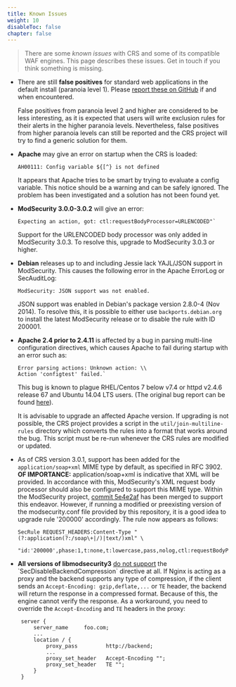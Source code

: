 ```yaml
---
title: Known Issues
weight: 10
disableToc: false
chapter: false
---
```


> There are some *known issues* with CRS and some of its compatible WAF engines. This page describes these issues. Get in touch if you think something is missing.

- There are still **false positives** for standard web applications in the default install (paranoia level 1). Please [report these on GitHub](https://github.com/coreruleset/coreruleset/issues/new/choose) if and when encountered.

  False positives from paranoia level 2 and higher are considered to be less interesting, as it is expected that users will write exclusion rules for their alerts in the higher paranoia levels. Nevertheless, false positives from higher paranoia levels can still be reported and the CRS project will try to find a generic solution for them.

- **Apache** may give an error on startup when the CRS is loaded:

  ```
  AH00111: Config variable ${[^} is not defined
  ```

  It appears that Apache tries to be smart by trying to evaluate a config variable. This notice should be a warning and can be safely ignored. The problem has been investigated and a solution has not been found yet.

- **ModSecurity 3.0.0-3.0.2** will give an error:

  ```
  Expecting an action, got: ctl:requestBodyProcessor=URLENCODED"`
  ```

  Support for the URLENCODED body processor was only added in ModSecurity 3.0.3. To resolve this, upgrade to ModSecurity 3.0.3 or higher.

- **Debian** releases up to and including Jessie lack YAJL/JSON support in ModSecurity. This causes the following error in the Apache ErrorLog or SecAuditLog:

  ```
  ModSecurity: JSON support was not enabled.
  ```

  JSON support was enabled in Debian's package version 2.8.0-4 (Nov 2014). To resolve this, it is possible to either use `backports.debian.org` to install the latest ModSecurity
  release or to disable the rule with ID 200001.

- **Apache 2.4 prior to 2.4.11** is affected by a bug in parsing multi-line configuration directives, which causes Apache to fail during startup with an error such as:

  ```plaintext
  Error parsing actions: Unknown action: \\
  Action 'configtest' failed.`
  ```

  This bug is known to plague RHEL/Centos 7 below v7.4 or httpd v2.4.6 release 67 and Ubuntu 14.04 LTS users. (The original bug report can be found [here](https://bz.apache.org/bugzilla/show_bug.cgi?id=55910)).

  It is advisable to upgrade an affected Apache version. If upgrading is not possible, the CRS project provides a script in the `util/join-multiline-rules` directory which converts the rules into a format that works around the bug. This script must be re-run whenever the CRS rules are modified or updated.

- As of CRS version 3.0.1, support has been added for the `application/soap+xml` MIME type by default, as specified in RFC 3902. **OF IMPORTANCE:** application/soap+xml is indicative that XML will be provided. In accordance with this, ModSecurity's XML request body processor should also be configured to support this MIME type. Within the ModSecurity project, [commit 5e4e2af](https://github.com/owasp-modsecurity/ModSecurity/commit/5e4e2af7a6f07854fee6ed36ef4a381d4e03960e) has been merged to support this endeavor. However, if running a modified or preexisting version of the modsecurity.conf file provided by this repository, it is a good idea to upgrade rule '200000' accordingly. The rule now appears as follows:

  ```
  SecRule REQUEST_HEADERS:Content-Type "(?:application(?:/soap\+|/)|text/)xml" \
    "id:'200000',phase:1,t:none,t:lowercase,pass,nolog,ctl:requestBodyProcessor=XML"
  ```
- **All versions of libmodsecurity3** [do not support](https://github.com/owasp-modsecurity/ModSecurity/wiki/Reference-Manual-(v3.x)#secdisablebackendcompression) the `SecDisableBackendCompression` directive at all. 
If Nginx is acting as a proxy and the backend supports any type of compression, if the client sends an `Accept-Encoding: gzip,deflate,...` or `TE` header, the backend will return the response in a compressed format. Because of this, the engine cannot verify the response. As a workaround, you need to override the `Accept-Encoding` and `TE` headers in the proxy:

   ```
    server {
        server_name     foo.com;
        ...
        location / {
            proxy_pass         http://backend;
            ...
            proxy_set_header   Accept-Encoding "";
            proxy_set_header   TE "";
        }
    }
   ```
